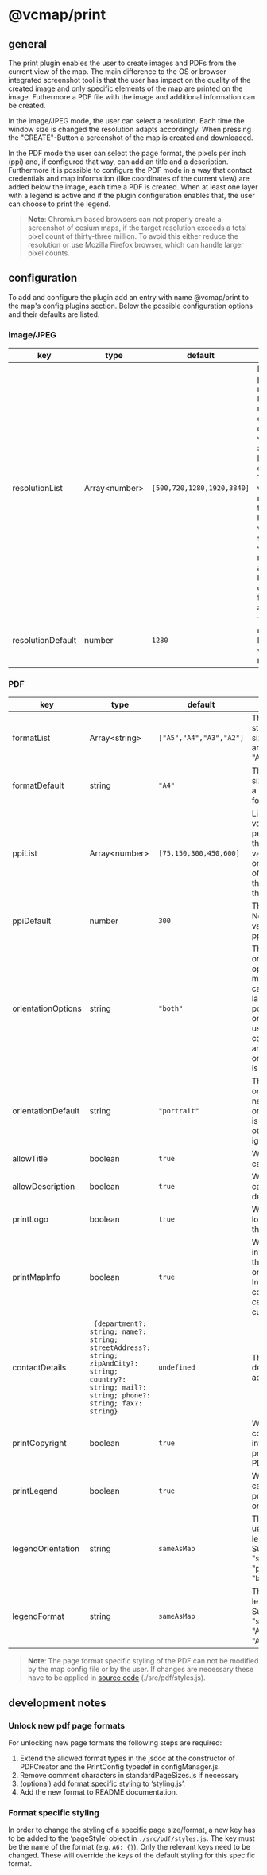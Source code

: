 # @vcmap/print

## general

The print plugin enables the user to create images and PDFs from the current view of the map. The main difference to the OS or browser integrated screenshot tool is that the user has impact on the quality of the created image and only specific elements of the map are printed on the image. Futhermore a PDF file with the image and additional information can be created.

In the image/JPEG mode, the user can select a resolution. Each time the window size is changed the resolution adapts accordingly. When pressing the "CREATE"-Button a screenshot of the map is created and downloaded.

In the PDF mode the user can select the page format, the pixels per inch (ppi) and, if configured that way, can add an title and a description. Furthermore it is possible to configure the PDF mode in a way that contact credentials and map information (like coordinates of the current view) are added below the image, each time a PDF is created. When at least one layer with a legend is active and if the plugin configuration enables that, the user can choose to print the legend.

> **Note**: Chromium based browsers can not properly create a screenshot of cesium maps, if the target resolution exceeds a total pixel count of thirty-three million. To avoid this either reduce the resolution or use Mozilla Firefox browser, which can handle larger pixel counts.

## configuration

To add and configure the plugin add an entry with name @vcmap/print to the map's config plugins section. Below the possible configuration options and their defaults are listed.

### image/JPEG

| key               | type            | default                    | description                                                                                                                                                                                                                                                                                |
| ----------------- | --------------- | -------------------------- | ------------------------------------------------------------------------------------------------------------------------------------------------------------------------------------------------------------------------------------------------------------------------------------------ |
| resolutionList    | Array\<number\> | `[500,720,1280,1920,3840]` | List of possible resolutions. Each resolution consists of only one value. This is always the longes side of the image. Thus, if the width of the map is bigger than the height, the width is the selected value of the resolution list and the height is calculated from the aspect ratio. |
| resolutionDefault | number          | `1280`                     | The default resolution. Needs to be a value of the resolutionList.                                                                                                                                                                                                                         |

### PDF

| key                | type                                                                                                                                                | default                 | description                                                                                                                                                                                            |
| ------------------ | --------------------------------------------------------------------------------------------------------------------------------------------------- | ----------------------- | ------------------------------------------------------------------------------------------------------------------------------------------------------------------------------------------------------ |
| formatList         | Array\<string\>                                                                                                                                     | `["A5","A4","A3","A2"]` | The possible standard page sizes. Supported are "A5", "A4", "A3", "A2".                                                                                                                                |
| formatDefault      | string                                                                                                                                              | `"A4"`                  | The default page size. Needs to be a value of the formatList.                                                                                                                                          |
| ppiList            | Array\<number\>                                                                                                                                     | `[75,150,300,450,600]`  | List of possible values for pixels per inch (ppi) of the PDF. This value has impact on the resolution of the screenshot that is printed on the pdf.                                                    |
| ppiDefault         | number                                                                                                                                              | `300`                   | The default ppi. Needs to be a value of the ppiList.                                                                                                                                                   |
| orientationOptions | string                                                                                                                                              | `"both"`                | The possible orientation options. "both" means the user can choose either landscape or portrait. If portrait or landscape is used, this user can not choose and the key orientationDefault is ignored. |
| orientationDefault | string                                                                                                                                              | `"portrait"`            | The default orientation. Only necessary if orientationOptions is "both", otherwise ignored.                                                                                                            |
| allowTitle         | boolean                                                                                                                                             | `true`                  | Whether the user can add a title.                                                                                                                                                                      |
| allowDescription   | boolean                                                                                                                                             | `true`                  | Whether the user can add a description.                                                                                                                                                                |
| printLogo          | boolean                                                                                                                                             | `true`                  | Whether the map logo is printed on the PDF.                                                                                                                                                            |
| printMapInfo       | boolean                                                                                                                                             | `true`                  | Whether information about the map is printed on the PDF. Map Info is so far the coordinates of the center of the current view.                                                                         |
| contactDetails     | ` {department?: string; name?: string; streetAddress?: string; zipAndCity?: string; country?: string; mail?: string; phone?: string; fax?: string}` | `undefined`             | The contact details to be added to the PDF.                                                                                                                                                            |
| printCopyright     | boolean                                                                                                                                             | `true`                  | Whether copyright information is printed on the PDF.                                                                                                                                                   |
| printLegend        | boolean                                                                                                                                             | `true`                  | Whether the user can choose to print the legend on the PDF.                                                                                                                                            |
| legendOrientation  | string                                                                                                                                              | `sameAsMap`             | The orientation to use to print the legends. Supported are "sameAsMap", "portrait", "landscape".                                                                                                       |
| legendFormat       | string                                                                                                                                              | `sameAsMap`             | The page size of legend. Supported are "sameAsMap", "A5", "A4", "A3", "A2".                                                                                                                            |

> **Note**: The page format specific styling of the PDF can not be modified by the map config file or by the user. If changes are necessary these have to be applied in [source code](#format-specific-styling) (./src/pdf/styles.js).

## development notes

### Unlock new pdf page formats

For unlocking new page formats the following steps are required:

1. Extend the allowed format types in the jsdoc at the constructor of PDFCreator and the PrintConfig typedef in configManager.js.
2. Remove comment characters in standardPageSizes.js if necessary
3. (optional) add [format specific styling](#format-specific-styling) to ‘styling.js’.
4. Add the new format to README documentation.

### Format specific styling

In order to change the styling of a specific page size/format, a new key has to be added to the ‘pageStyle’ object in `./src/pdf/styles.js`. The key must be the name of the format (e.g. `A6: {}`). Only the relevant keys need to be changed. These will override the keys of the default styling for this specific format.
